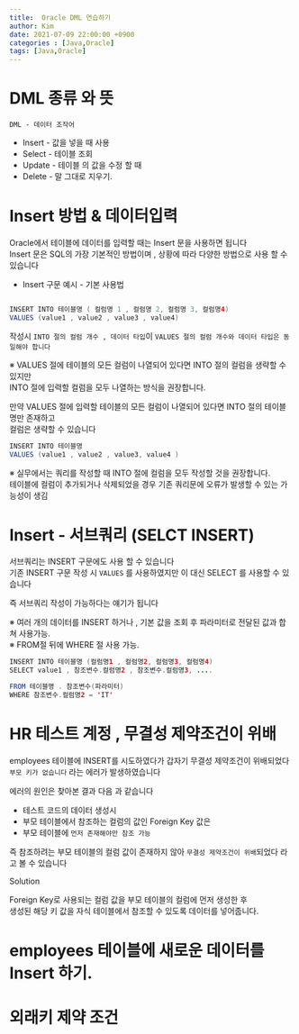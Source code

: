 ```yaml
---
title:  Oracle DML 연습하기
author: Kim
date: 2021-07-09 22:00:00 +0900
categories : [Java,Oracle]
tags: [Java,Oracle]
---
```


# DML 종류 와 뜻

```DML - 데이터 조작어```<br>

* Insert - 값을 넣을 때 사용
* Select - 테이블 조회 
* Update - 테이블 의 값을 수정 할 때
* Delete - 말 그대로 지우기.



# Insert 방법 & 데이터입력

Oracle에서 테이블에 데이터를 입력할 때는 Insert 문을 사용하면 됩니다<br>
Insert 문은 SQL의 가장 기본적인 방법이며 , 상황에 따라 다양한 방법으로 사용 할 수 있습니다<br>

- Insert 구문 예시 - 기본 사용법

```java

INSERT INTO 테이블명 ( 컬럼명 1 , 컬럼명 2, 컬럼명 3, 컬럼명4)
VALUES (value1 , value2 , value3 , value4) 
```

작성시 ```INTO 절의 컬럼 개수 , 데이터 타입```이 ```VALUES 절의 컬럼 개수와 데이터 타입은 동일해야 합니다```<br>

※ VALUES 절에 테이블의 모든 컬럼이 나열되어 있다면 INTO 절의 컬럼을 생략할 수 있지만<br>
  INTO 절에 입력할 컬럼을 모두 나열하는 방식을 권장합니다.<br>


만약 VALUES 절에 입력할 테이블의 모든 컬럼이 나열되어 있다면 INTO 절의 테이블 명만 존재하고<br>
컬럼은 생략할 수 있습니다<br>

```java
INSERT INTO 테이블명
VALUES (value1 , value2 , value3, value4 )
```

※ 실무에서는 쿼리를 작성할 때 INTO 절에 컬럼을 모두 작성할 것을 권장합니다.<br>
  테이블에 컬럼이 추가되거나 삭제되었을 경우 기존 쿼리문에 오류가 발생할 수 있는 가능성이 생김<br>


# Insert - 서브쿼리 (SELCT INSERT)

서브쿼리는 INSERT 구문에도 사용 할 수 있습니다<br>
기존 INSERT 구문 작성 시 ``` VALUES ``` 를 사용하였지만 이 대신 SELECT 를 사용할 수 있습니다<br>

즉 서브쿼리 작성이 가능하다는 얘기가 됩니다<br>

※ 여러 개의 데이터를 INSERT 하거나 , 기본 값을 조회 후 파라미터로 전달된 값과 합쳐 사용가능.<br>
※ FROM절 뒤에 WHERE 절 사용 가능.<br>

```java
INSERT INTO 테이블명 (컬럼명1 , 컬럼명2, 컬럼명3, 컬럼명4)
SELECT value1 , 참조변수.컬럼명2 , 참조변수.컬럼명3, ....

FROM 테이블명 . 참조변수(파라미터)
WHERE 참조변수.컬럼명2 = 'IT'
```


# HR 테스트 계정 , 무결성 제약조건이 위배

employees 테이블에 INSERT를 시도하였다가 갑자기 무결성 제약조건이 위배되었다<br>
``` 부모 키가 없습니다 ``` 라는 에러가 발생하였습니다<br>

에러의 원인은 찾아본 결과 다음 과 같습니다<br>

- 테스트 코드의 데이터 생성시
- 부모 테이블에서 참조하는 컬럼의 값인 Foreign Key 값은
- 부모 테이블에 ``` 먼저 존재해야만 참조 가능 ```

즉 참조하려는 부모 테이블의 컬럼 값이 존재하지 않아 ```무결성 제약조건이 위배```되었다 라고 볼 수 있습니다<br>

Solution<br>

Foreign Key로 사용되는 컬럼 값을 부모 테이블의 컬럼에 먼저 생성한 후<br>
생성된 해당 키 값을 자식 테이블에서 참조할 수 있도록 데이터를 넣어줍니다.


# employees 테이블에 새로운 데이터를 Insert 하기.




# 외래키 제약 조건
